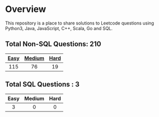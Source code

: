 # Overview

This repository is a place to share solutions to Leetcode questions using Python3, Java, JavaScript, C++, Scala, Go and SQL.


## Total Non-SQL Questions: 210

| [Easy](https://github.com/ezryn-zaharoff/leetcode-solutions/tree/master/01-easy) | [Medium](https://github.com/ezryn-zaharoff/leetcode-solutions/tree/master/02-medium) | [Hard](https://github.com/ezryn-zaharoff/leetcode-solutions/tree/master/03-hard) |
|:-----:|:------:|:----:|
|  115  |   76   |  19  |


## Total SQL Questions : 3

| Easy | Medium | Hard |
|:----:|:------:|:----:|
|   3  |    0   |   0  |
